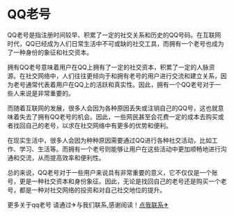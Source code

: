 # QQ老号

QQ老号是指注册时间较早、积累了一定的社交关系和历史的QQ号码。在互联网时代，QQ已经成为人们日常生活中不可或缺的社交工具，而拥有一个老号也成为了一种身份的象征和社交资本。

拥有QQ老号意味着用户在QQ上拥有了一定的社交资本，积累了一定的人脉资源。在社交网络中，人们往往更倾向于和拥有老号的用户进行交流和建立关系，因为老号通常代表着用户在QQ上的活跃和真实性。因此，拥有一个QQ老号对于一些人来说是非常重要的。

而随着互联网的发展，很多人会因为各种原因丢失或注销自己的QQ号，这也就意味着失去了拥有QQ老号的机会。因此，一些网民甚至会花费一定的成本去购买或者找回自己的老号，以求在社交网络中有更多的优势和便利。

在现实生活中，很多人会因为种种原因需要通过QQ进行各种社交活动，比如工作、学习、生活等。而拥有一个老号则能够让用户在这些活动中更加顺畅地进行沟通和交流，从而提高效率和便利性。

总的来说，QQ老号对于一些用户来说具有非常重要的意义，它不仅仅是一个账号，更是一种社交资本和身份象征。因此，无论是找回自己的老号还是购买一个老号，都是一种对社交网络的投资和对自己社交地位的提升。

更多关于qq老号 请通过✈与我们联系,感谢阅读！[点我联系✈](https://blog.G208.com)